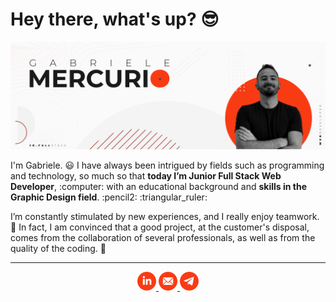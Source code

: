 <!DOCTYPE html>
<html lang="en">
<head>
    <meta charset="UTF-8">
    <meta name="viewport" content="width=device-width, initial-scale=1.0">
    <link rel="stylesheet" href="github-markdown.css">
</head>
<body>
    <main>
        <h1>Hey there, what's up? 😎</h1>
        <img src="https://raw.githubusercontent.com/gabrielemercurio-web/gabrielemercurio-web/master/img/banner-gh-2.png"
            alt=" Gabriele Mercurio - Jr. Full Stack Web Developer">
        <p>I'm Gabriele. 😃 I have always been intrigued by fields such as programming and technology, so much so that
            <strong>today I’m Junior Full Stack Web Developer</strong>, :computer: with an educational background and
            <strong>skills in the Graphic Design field</strong>. :pencil2: :triangular_ruler:</p>
        <p>I’m constantly stimulated by new experiences, and I really enjoy teamwork. 💪 In fact, I am convinced that a
            good
            project, at the customer's disposal, comes from the collaboration of several professionals, as well as from
            the
            quality of the coding. 👾</p>
        <hr>
        <address align="center">
            <a href="https://www.linkedin.com/in/gabriele-mercurio/"> <img width="30px"
                    src="https://raw.githubusercontent.com/gabrielemercurio-web/gabrielemercurio-web/master/img/icon-gh-03.png"
                    alt="Linkedin-red-icon"> </a>
            <a href="mailto:gabrielemercurio.web@gmail.com"> <img width="30px"
                    src="https://raw.githubusercontent.com/gabrielemercurio-web/gabrielemercurio-web/master/img/icon-gh-05.png"
                    alt="Email-red-icon"> </a>
            <a href="https://t.me/GabrieleMercurio"> <img width="30px"
                    src="https://raw.githubusercontent.com/gabrielemercurio-web/gabrielemercurio-web/master/img/icon-gh-04.png"
                    alt="Telegram-red-icon"> </a>
        </address>
    </main>
</body>
</html>